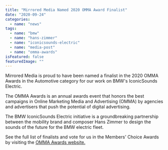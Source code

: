 ```yaml
---
title: "Mirrored Media Named 2020 OMMA Award Finalist"
date: "2020-09-24"
categories: 
  - name: "news"
tags: 
  - name: "bmw"
  - name: "hans-zimmer"
  - name: "iconicsounds-electric"
  - name: "media-post"
  - name: "omma-awards"
isFeatured: false
featuredImage: ""
---
```


Mirrored Media is proud to have been named a finalist in the 2020 OMMA Awards in the Automotive category for our work on BMW's IconicSounds Electric.

The OMMA Awards is an annual awards event that honors the best campaigns in Online Marketing Media and Advertising (OMMA) by agencies and advertisers that push the potential of digital advertising.

The BMW IconicSounds Electric initiative is a groundbreaking partnership between the mobility brand and composer Hans Zimmer to design the sounds of the future for the BMW electric fleet.

See the full list of finalists and vote for us in the Members' Choice Awards by visiting the [OMMA Awards website.](https://www.mediapost.com/ommaawards/finalists/)

